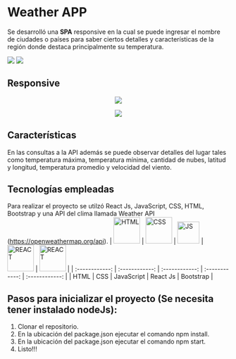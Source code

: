 # Weather APP

Se desarrolló una **SPA** responsive en la cual se puede ingresar el nombre de ciudades o países para saber ciertos detalles y características de la región donde destaca principalmente su temperatura.

<img src="https://user-images.githubusercontent.com/58791994/128620358-cf24607c-7f74-47e7-97a3-0d31dce3a1bd.png"/>
<img src="https://user-images.githubusercontent.com/58791994/128620386-a47e4af2-dc96-4172-96e4-3b2ba40608ca.png"/>

## Responsive

<p align="center">
<img src="https://user-images.githubusercontent.com/58791994/128620479-7913f300-8a87-432b-b39a-414506b279f3.png"/>
</p>
<p align="center">
<img src="https://user-images.githubusercontent.com/58791994/128620556-dacd2858-7d5f-458b-8e70-7ba083c92c8d.png"/>
</p>

## Características

En las consultas a la API además se puede observar detalles del lugar tales como temperatura máxima, temperatura mínima, cantidad de nubes, latitud y longitud, temperatura promedio y velocidad del viento.

## Tecnologías empleadas

Para realizar el proyecto se utilzó React Js, JavaScript, CSS, HTML, Bootstrap y una API del clima llamada Weather API (https://openweathermap.org/api).
| <img src="https://user-images.githubusercontent.com/69209369/116448789-e000a500-a82f-11eb-88f1-0936293d47bc.png" width="60" alt="HTML"> | <img src="https://user-images.githubusercontent.com/69209369/116448815-e858e000-a82f-11eb-939d-e6e93abb25c4.png" width="60" alt="CSS"> | <img src="https://user-images.githubusercontent.com/69209369/116448732-d1b28900-a82f-11eb-942c-025060103d98.png" width="50" alt="JS">  | <img src="https://user-images.githubusercontent.com/69209369/116448711-ccedd500-a82f-11eb-8a08-b53db08f6156.png" width="60" alt="REACT"> | <img src="https://user-images.githubusercontent.com/76981775/128621293-66634e26-c38b-444a-9a6c-81f89389d996.png" width="60" alt="REACT"> |
| :------------: | :------------: | :------------: | :------------: | :------------: |
| HTML  | CSS | JavaScript  | React Js | Bootstrap |

## Pasos para inicializar el proyecto (Se necesita tener instalado nodeJs):

1. Clonar el repositorio.
2. En la ubicación del package.json ejecutar el comando npm install.
3. En la ubicación del package.json ejecutar el comando npm start.
4. Listo!!!
